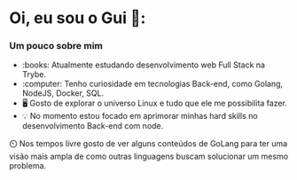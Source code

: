 ### <h1> Oi, eu sou o Gui 🤙: </h1>


<div>
  <h3> Um pouco sobre mim </h3>
  <div>
    <div > 
      <ul  > 
        <li>  :books: Atualmente estudando desenvolvimento web Full Stack na Trybe. </li>
        <li>  :computer: Tenho curiosidade em tecnologias Back-end, como Golang, NodeJS, Docker, SQL.</li>
        <li>  🖥️ Gosto de explorar o universo Linux e tudo que ele me possibilita fazer. </li>
        <li> 💡 No momento estou focado em aprimorar minhas hard skills no desenvolvimento Back-end com node. </li>
      </ul> 
      <p> ⏲️ Nos tempos livre gosto de ver alguns conteúdos de GoLang para ter uma visão mais ampla de como outras linguagens buscam solucionar um mesmo problema. </p>
    </div>
  </div>
